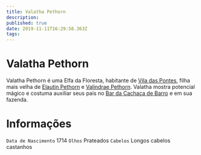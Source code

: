 ```yaml
---
title: Valatha Pethorn
description: 
published: true
date: 2019-11-11T16:29:58.363Z
tags: 
---
```


<!-- SUBTITLE: Visão geral sobre Valatha Pethorn -->

# Valatha Pethorn
Valatha Pethorn é uma Elfa da Floresta, habitante de [Vila das Pontes](/lugares/plano-material/drafeon/sudeste-de-drafeon/vila-das-pontes#vila-das-pontes), filha mais velha de [Elautin Pethorn](/individuos/elautin-pethorn) e [Valindrae Pethorn](/individuos/valindrae-pethorn). Valatha mostra potencial mágico e costuma auxiliar seus pais no [Bar da Cachaça de Barro](/lugares/plano-material/drafeon/sudeste-de-drafeon/vila-das-pontes/bar-da-cachaca-de-barro#bar-da-cachaca-de-barro) e em sua fazenda.

# Informações
`Data de Nascimento` 1714 
`Olhos` Prateados
`Cabelos` Longos cabelos castanhos

